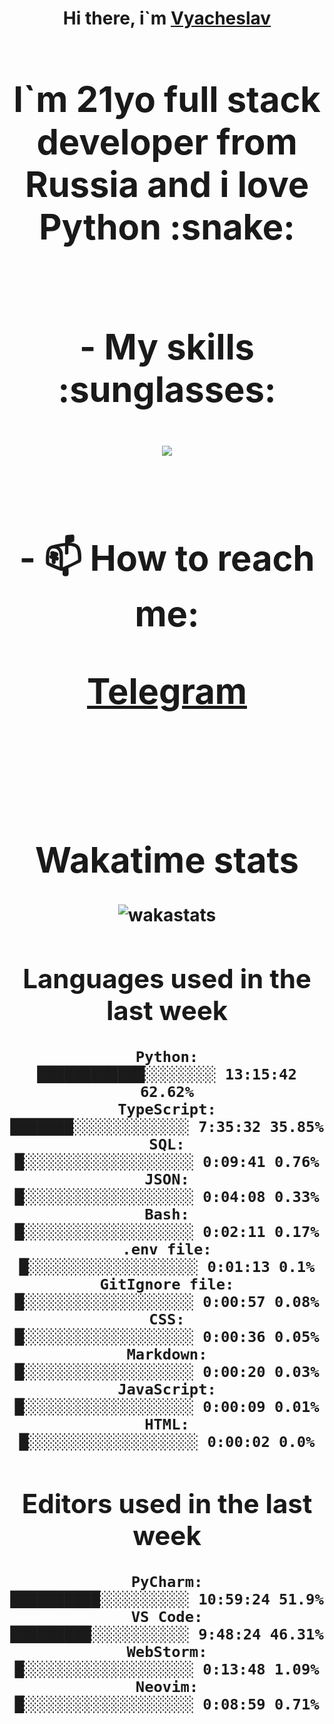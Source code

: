 <h1 align='center'>Hi there, i`m <a href='https://t.me/syavabrazzzers'>Vyacheslav<a/> <h1/>

<p>I`m 21yo full stack developer from Russia and i love Python :snake: <p/>

<br>
- My skills :sunglasses:
<p align="center">
    <img src="https://skillicons.dev/icons?i=git,docker,linux,postgres,mysql,python,django,fastapi,javascript,typescript,react,next,tailwind" />
<p/>

<br>
- 📫 How to reach me: 
<p>
<a href='https://t.me/syavabrazzzers'>Telegram<a/>
<p/>
<br>

<h1 align='center'>Wakatime stats</h1>

<img alt="wakastats" src="https://waka-widget.up.railway.app/language?langs=all&user=TaiLo&randomGradient=true&bgLineColor=696969&maxLangs=5&theme=dark" />
    
<!--START_SECTION:waka-->
## Languages used in the last week
```text
Python:               ████████████░░░░░░░░ 13:15:42 62.62%
TypeScript:           ███████░░░░░░░░░░░░░ 7:35:32 35.85%
SQL:                  █░░░░░░░░░░░░░░░░░░░ 0:09:41 0.76%
JSON:                 █░░░░░░░░░░░░░░░░░░░ 0:04:08 0.33%
Bash:                 █░░░░░░░░░░░░░░░░░░░ 0:02:11 0.17%
.env file:            █░░░░░░░░░░░░░░░░░░░ 0:01:13 0.1%
GitIgnore file:       █░░░░░░░░░░░░░░░░░░░ 0:00:57 0.08%
CSS:                  █░░░░░░░░░░░░░░░░░░░ 0:00:36 0.05%
Markdown:             █░░░░░░░░░░░░░░░░░░░ 0:00:20 0.03%
JavaScript:           █░░░░░░░░░░░░░░░░░░░ 0:00:09 0.01%
HTML:                 █░░░░░░░░░░░░░░░░░░░ 0:00:02 0.0%
```
## Editors used in the last week
```text
PyCharm:              ██████████░░░░░░░░░░ 10:59:24 51.9%
VS Code:              █████████░░░░░░░░░░░ 9:48:24 46.31%
WebStorm:             █░░░░░░░░░░░░░░░░░░░ 0:13:48 1.09%
Neovim:               █░░░░░░░░░░░░░░░░░░░ 0:08:59 0.71%
```

<!--END_SECTION:waka-->



